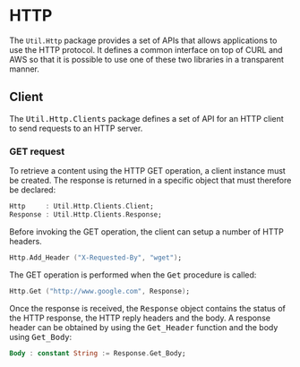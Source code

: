 # HTTP
The `Util.Http` package provides a set of APIs that allows applications to use
the HTTP protocol.  It defines a common interface on top of CURL and AWS so that
it is possible to use one of these two libraries in a transparent manner.

## Client
The <tt>Util.Http.Clients</tt> package defines a set of API for an HTTP client to send
requests to an HTTP server.

### GET request
To retrieve a content using the HTTP GET operation, a client instance must be created.
The response is returned in a specific object that must therefore be declared:

```Ada
Http     : Util.Http.Clients.Client;
Response : Util.Http.Clients.Response;
```

Before invoking the GET operation, the client can setup a number of HTTP headers.

```Ada
Http.Add_Header ("X-Requested-By", "wget");
```

The GET operation is performed when the <tt>Get</tt> procedure is called:

```Ada
Http.Get ("http://www.google.com", Response);
```

Once the response is received, the <tt>Response</tt> object contains the status of the
HTTP response, the HTTP reply headers and the body.  A response header can be obtained
by using the <tt>Get_Header</tt> function and the body using <tt>Get_Body</tt>:

```Ada
Body : constant String := Response.Get_Body;
```

